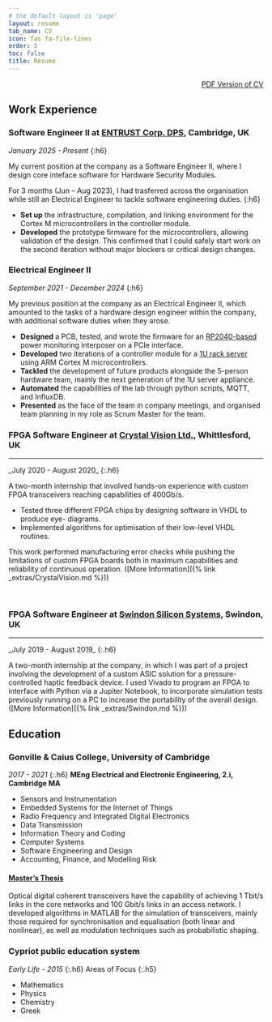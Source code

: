 ```yaml
---
# the default layout is 'page'
layout: resume
tab_name: CV
icon: fas fa-file-lines
order: 5
toc: false
title: Résumé
---
```


<div style="text-align: right">
<a href="/assets/files/Christou_CV.pdf"> PDF Version of CV</a>
</div>

## Work Experience

### Software Engineer II at [ENTRUST Corp. DPS](https://www.entrust.com/digital-security/hsm), Cambridge, UK

_January 2025 - Present_
{:h6}

My current position at the company as a Software Engineer II, where I design core inteface software for Hardware Security Modules.

For 3 months (Jun – Aug 2023), I had trasferred across the organisation while still an Electrical Engineer to tackle software engineering duties.
{:h6}

- **Set up** the infrastructure, compilation, and linking environment for the
  Cortex M microcontrollers in the controller module.
- **Developed** the prototype firmware for the
  microcontrollers, allowing validation of the design. This confirmed that I could safely start work on
  the second iteration without major blockers or critical design changes.

### Electrical Engineer II

_September 2021 - December 2024_
{:h6}

My previous position at the company as an Electrical Engineer II, which amounted to the tasks of a hardware design
engineer within the company, with additional software duties when they arose.

- **Designed** a PCB, tested, and wrote the firmware for an [RP2040-based](https://thepihut.com/products/tiny-2040) power
  monitoring interposer on a PCIe interface.
- **Developed** two iterations of a controller module for a
  [1U rack server](https://www.entrust.com/digital-security/hsm/products/nshield-hsms/nshield-connect) using ARM Cortex M microcontrollers.
- **Tackled** the development of future products alongside the 5-person hardware team,
  mainly the next generation of the 1U server appliance.
- **Automated** the capabilities of the lab through python scripts, MQTT, and InfluxDB.
- **Presented** as the face of the team in company meetings, and organised team planning in my role as Scrum Master for the team.
  <br>

### FPGA Software Engineer at [Crystal Vision Ltd.](https://uk.linkedin.com/company/crystal-vision-limited), Whittlesford, UK

<hr>
_July 2020 - August 2020_
{:.h6}

A two-month internship that involved hands-on experience with custom FPGA transceivers reaching
capabilities of 400Gb/s.

- Tested three different FPGA chips by designing software in VHDL to produce eye-
  diagrams.
- Implemented algorithms for optimisation of their low-level VHDL routines.

This work performed manufacturing error checks while pushing the limitations of custom FPGA boards
both in maximum capabilities and reliability of continuous operation. ([More Information]({% link _extras/CrystalVision.md %}))

<br>

### FPGA Software Engineer at [Swindon Silicon Systems](https://www.swindonsilicon.com/custom-ic-design/), Swindon, UK

<hr>
_July 2019 - August 2019_
{:.h6}

A two-month internship at the company, in which I was part of a project involving the development of a
custom ASIC solution for a pressure-controlled haptic feedback device.
I used Vivado to program an FPGA to interface with Python via a Jupiter Notebook, to incorporate
simulation tests previously running on a PC to increase the portability of the overall design. ([More Information]({% link _extras/Swindon.md %}))

## Education

### Gonville & Caius College, University of Cambridge

_2017 - 2021_
{:.h6}
**MEng Electrical and Electronic Engineering, 2.i, Cambridge MA**

- Sensors and Instrumentation
- Embedded Systems for the Internet of Things
- Radio Frequency and Integrated Digital Electronics
- Data Transmission
- Information Theory and Coding
- Computer Systems
- Software Engineering and Design
- Accounting, Finance, and Modelling Risk

#### [Master’s Thesis](https://github.com/Emc54/CoherentTransceivers)

Optical digital coherent transceivers have the capability of achieving 1 Tbit/s links in the core networks
and 100 Gbit/s links in an access network. I developed algorithms in MATLAB for the simulation of transceivers,
mainly those required for synchronisation and equalisation (both linear and nonlinear), as well as
modulation techniques such as probabilistic shaping.

### Cypriot public education system

_Early Life - 2015_
{:.h6}
Areas of Focus
{:.h5}

- Mathematics
- Physics
- Chemistry
- Greek
